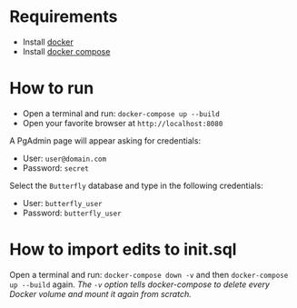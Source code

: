 # Requirements

- Install [docker](https://www.docker.com/products/docker-desktop)
- Install [docker compose](https://docs.docker.com/compose/install/)

# How to run

- Open a terminal and run: `docker-compose up --build`
- Open your favorite browser at `http://localhost:8080`

A PgAdmin page will appear asking for credentials:

- User: `user@domain.com`
- Password: `secret`

Select the `Butterfly` database and type in the following credentials:

- User: `butterfly_user`
- Password: `butterfly_user`

# How to import edits to init.sql

Open a terminal and run: `docker-compose down -v` and then `docker-compose up --build` again.
*The `-v` option tells docker-compose to delete every Docker volume and mount it again from scratch.*
